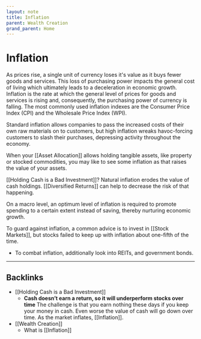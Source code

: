 ```yaml
---
layout: note
title: Inflation
parent: Wealth Creation
grand_parent: Home
---
```


# Inflation

As prices rise, a single unit of currency loses it's value as it buys fewer goods and services. This loss of purchasing power impacts the general cost of living which ultimately leads to a deceleration in economic growth. Inflation is the rate at which the general level of prices for goods and services is rising and, consequently, the purchasing power of currency is falling. The most commonly used inflation indexes are the Consumer Price Index (CPI) and the Wholesale Price Index (WPI).

Standard inflation allows companies to pass the increased costs of their own raw materials on to customers, but high inflation wreaks havoc-forcing customers to slash their purchases, depressing activity throughout the economy.

When your [[Asset Allocation]] allows holding tangible assets, like property or stocked commodities, you may like to see some inflation as that raises the value of your assets.

[[Holding Cash is a Bad Investment]]? Natural inflation erodes the value of cash holdings. [[Diversified Returns]] can help to decrease the risk of that happening.

On a macro level, an optimum level of inflation is required to promote spending to a certain extent instead of saving, thereby nurturing economic growth.

To guard against inflation, a common advice is to invest in [[Stock Markets]], but stocks failed to keep up with inflation about one-fifth of the time.

- To combat inflation, additionally look into REITs, and government bonds.

---
## Backlinks
* [[Holding Cash is a Bad Investment]]
	* **Cash doesn’t earn a return, so it will underperform stocks over time** The challenge is that you earn nothing these days if you keep your money in cash. Even worse the value of cash will go down over time. As the market inflates, [[Inflation]].
* [[Wealth Creation]]
	* What is [[Inflation]]

